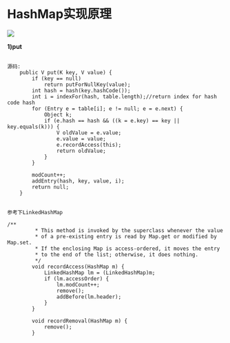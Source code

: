 # HashMap实现原理
![](https://gss1.bdstatic.com/-vo3dSag_xI4khGkpoWK1HF6hhy/baike/c0%3Dbaike80%2C5%2C5%2C80%2C26/sign=249bc83ec45c10383073c690d378f876/c9fcc3cec3fdfc035f8e2b9cd63f8794a4c22624.jpg)


**1)put**
<pre><code>
源码:
    public V put(K key, V value) {
        if (key == null)
            return putForNullKey(value);
        int hash = hash(key.hashCode());
        int i = indexFor(hash, table.length);//return index for hash code hash
        for (Entry<K,V> e = table[i]; e != null; e = e.next) {
            Object k;
            if (e.hash == hash && ((k = e.key) == key || key.equals(k))) {
                V oldValue = e.value;
                e.value = value;
                e.recordAccess(this);
                return oldValue;
            }
        }

        modCount++;
        addEntry(hash, key, value, i);
        return null;
    }
</code></pre>

<pre><code>
参考下LinkedHashMap 

/** 
         * This method is invoked by the superclass whenever the value 
         * of a pre-existing entry is read by Map.get or modified by Map.set. 
         * If the enclosing Map is access-ordered, it moves the entry 
         * to the end of the list; otherwise, it does nothing. 
         */ 
        void recordAccess(HashMap<K,V> m) { 
            LinkedHashMap<K,V> lm = (LinkedHashMap<K,V>)m; 
            if (lm.accessOrder) { 
                lm.modCount++; 
                remove(); 
                addBefore(lm.header); 
            } 
        } 

        void recordRemoval(HashMap<K,V> m) { 
            remove(); 
        } 
</code></pre>
